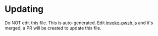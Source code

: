 # Updating

Do NOT edit this file.
This is auto-generated.
Edit [invoke-pwsh.js](../invoke-pwsh.js) and
it's merged, a PR will be created to update this file.
